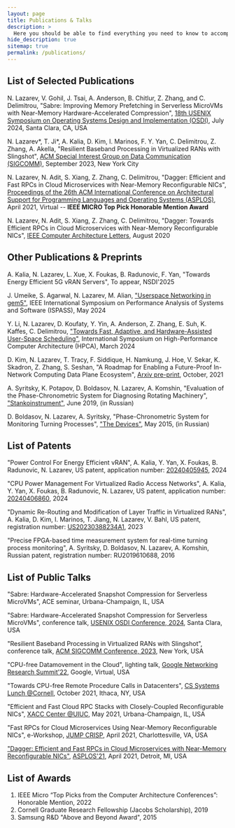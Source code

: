 ```yaml
---
layout: page
title: Publications & Talks
description: >
  Here you should be able to find everything you need to know to accomplish the most common tasks when blogging with Hydejack.
hide_description: true
sitemap: true
permalink: /publications/
---
```


## List of Selected Publications

N. Lazarev, V. Gohil, J. Tsai, A. Anderson, B. Chitlur, Z. Zhang, and C. Delimitrou, "Sabre: Improving Memory Prefetching in Serverless MicroVMs with Near-Memory Hardware-Accelerated Compression", <a href="https://www.usenix.org/conference/osdi24/presentation/lazarev" title="preprint">18th USENIX Symposium on Operating Systems Design and Implementation (OSDI)</a>, July 2024, Santa Clara, CA, USA

N. Lazarev\*, T. Ji\*, A. Kalia, D. Kim, I. Marinos, F. Y. Yan, C. Delimitrou, Z. Zhang, A. Akella, "Resilient Baseband Processing in Virtualized RANs with Slingshot", <a href="https://dl.acm.org/doi/proceedings/10.1145/3603269" title="preprint">ACM Special Interest Group on Data Communication (SIGCOMM)</a>, September 2023, New York City

N. Lazarev, N. Adit, S. Xiang, Z. Zhang, C. Delimitrou, "Dagger: Efficient and Fast RPCs in Cloud Microservices with Near-Memory Reconfigurable NICs", <a href="https://dl.acm.org/doi/proceedings/10.1145/3445814" title="asplos">Proceedings of the 26th ACM International Conference on Architectural Support for Programming Languages and Operating Systems (ASPLOS)</a>, April 2021, Virtual -- **IEEE MICRO Top Pick Honorable Mention Award**

N. Lazarev, N. Adit, S. Xiang, Z. Zhang, C. Delimitrou, "Dagger: Towards Efficient RPCs in Cloud Microservices with Near-Memory Reconfigurable NICs", <a href="https://ieeexplore.ieee.org/xpl/RecentIssue.jsp?punumber=10208" title="cal">IEEE Computer Architecture Letters</a>, August 2020

## Other Publications & Preprints

A. Kalia, N. Lazarev, L. Xue, X. Foukas, B. Radunovic, F. Yan, "Towards Energy Efficient 5G vRAN Servers", To appear, NSDI'2025

J. Umeike, S. Agarwal, N. Lazarev, M. Alian, <a href="https://alian-eecs.ku.edu/papers/dpdkgem5-ispass24.pdf" title="HPCA">"Userspace Networking in gem5"</a>, IEEE International Symposium on Performance Analysis of Systems and Software (ISPASS), May 2024

Y. Li, N. Lazarev, D. Koufaty, Y. Yin, A. Anderson, Z. Zhang, E. Suh, K. Kaffes, C. Delimitrou, <a href="https://www.computer.org/csdl/proceedings-article/hpca/2024/931300a922/1VOAxvRtyUw" title="HPCA">"Towards Fast, Adaptive, and Hardware-Assisted User-Space Scheduling"</a>, International Symposium on High-Performance Computer Architecture (HPCA), March 2024

D. Kim, N. Lazarev, T. Tracy, F. Siddique, H. Namkung, J. Hoe, V. Sekar, K. Skadron, Z. Zhang, S. Seshan, "A Roadmap for Enabling a Future-Proof In-Network Computing Data Plane Ecosystem", <a href="https://arxiv.org/abs/2111.04563" title="arxiv_switch">Arxiv pre-print</a>, October, 2021

A. Syritsky, K. Potapov, D. Boldasov, N. Lazarev, A. Komshin, "Evaluation of the Phase-Chronometric System for Diagnosing Rotating Machinery", <a href="https://www.stankoinstrument.su/journal/article/7891" title="devices">"Stankoinstrument"</a>, June 2019, (in Russian)

D. Boldasov, N. Lazarev, A. Syritsky, "Phase-Chronometric System for Monitoring Turning Processes", <a href="https://www.elibrary.ru/item.asp?id=24933545" title="devices">"The Devices"</a>, May 2015, (in Russian)


## List of Patents

"Power Control For Energy Efficient vRAN", A. Kalia, Y. Yan, X. Foukas, B. Radunovic, N. Lazarev, US patent, application number: <a href="https://www.freepatentsonline.com/y2024/0405945.html" title="20240405945">20240405945</a>, 2024

"CPU Power Management For Virtualized Radio Access Networks", A. Kalia, Y. Yan, X. Foukas, B. Radunovic, N. Lazarev, US patent, application number: <a href="https://www.freepatentsonline.com/y2024/0406860.html" title="20240406860">20240406860</a>, 2024

"Dynamic Re-Routing and Modification of Layer Traffic in Virtualized RANs", A. Kalia, D. Kim, I. Marinos, T. Jiang, N. Lazarev, V. Bahl, US patent, registration number: <a href="https://patents.google.com/patent/US20230388234A1/en" title="US20230388234A1">US20230388234A1</a>, 2023

"Precise FPGA-based time measurement system for real-time turning process monitoring", A. Syritsky, D. Boldasov, N. Lazarev, A. Komshin, Russian patent, registration number: RU2019610688, 2016


## List of Public Talks

"Sabre: Hardware-Accelerated Snapshot Compression for Serverless MicroVMs", ACE seminar, Urbana-Champaign, IL, USA

"Sabre: Hardware-Accelerated Snapshot Compression for Serverless MicroVMs", conference talk, <a href="https://www.usenix.org/conference/osdi24/presentation/lazarev" title="sigcomm">USENIX OSDI Conference, 2024</a>, Santa Clara, USA

"Resilient Baseband Processing in Virtualized RANs with Slingshot", conference talk, <a href="https://www.youtube.com/watch?v=PYXsZaHABM0" title="sigcomm">ACM SIGCOMM Conference, 2023</a>, New York, USA

"CPU-free Datamovement in the Cloud", lighting talk, <a href="https://events.withgoogle.com/networking-research-summit-2022/" title="crisp">Google Networking Research Summit'22</a>, Google, Virtual, USA

"Towards CPU-free Remote Procedure Calls in Datacenters", <a href="https://www.cs.cornell.edu/courses/cs7490/2021fa/" title="crisp">CS Systems Lunch @Cornell</a>, October 2021, Ithaca, NY, USA

"Efficient and Fast Cloud RPC Stacks with Closely-Coupled Reconfigurable NICs", <a href="https://xilinx.github.io/xacc/uiuc.html" title="crisp">XACC Center @UIUC</a>, May 2021, Urbana-Champaign, IL, USA

"Fast RPCs for Cloud Microservices Using Near-Memory Reconfigurable NICs", e-Workshop, <a href="https://crisp.engineering.virginia.edu/joint-university-microelectronics-program-jump" title="crisp">JUMP CRISP</a>, April 2021, Charlottesville, VA, USA

<a href="https://www.youtube.com/watch?v=ONnR6Mg6t4E" title="asplos">"Dagger: Efficient and Fast RPCs in Cloud Microservices with Near-Memory Reconfigurable NICs"</a>, <a href="https://asplos-conference.org/" title="asplos_1">ASPLOS'21</a>, April 2021, Detroit, MI, USA

## List of Awards

<ol>
  <li>IEEE Micro “Top Picks from the Computer Architecture Conferences”: Honorable Mention, 2022</li>
  <li>Cornell Graduate Research Fellowship (Jacobs Scholarship), 2019</li>
  <li>Samsung R&D "Above and Beyond Award", 2015</li>
</ol>
